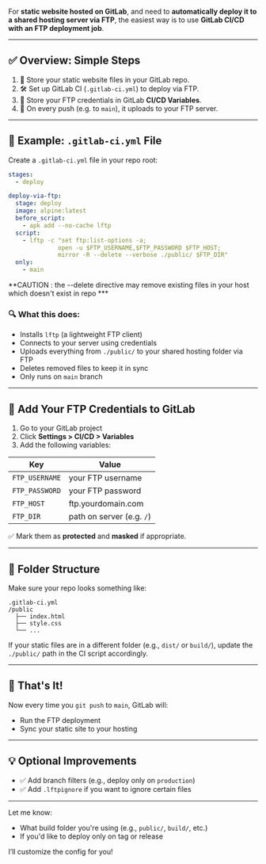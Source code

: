 For **static website hosted on GitLab**, and need to **automatically deploy it to a shared hosting server via FTP**,
the easiest way is to use **GitLab CI/CD with an FTP deployment job**.

---

## ✅ Overview: Simple Steps

1. 📁 Store your static website files in your GitLab repo.
2. 🛠️ Set up GitLab CI (`.gitlab-ci.yml`) to deploy via FTP.
3. 🔐 Store your FTP credentials in GitLab **CI/CD Variables**.
4. 🚀 On every push (e.g. to `main`), it uploads to your FTP server.

---

## 🧱 Example: `.gitlab-ci.yml` File

Create a `.gitlab-ci.yml` file in your repo root:

```yaml
stages:
  - deploy

deploy-via-ftp:
  stage: deploy
  image: alpine:latest
  before_script:
    - apk add --no-cache lftp
  script:
    - lftp -c "set ftp:list-options -a;
              open -u $FTP_USERNAME,$FTP_PASSWORD $FTP_HOST;
              mirror -R --delete --verbose ./public/ $FTP_DIR"
  only:
    - main
```
**CAUTION : the --delete directive may remove existing files in your host which doesn't exist in repo ***

### 🔍 What this does:

* Installs `lftp` (a lightweight FTP client)
* Connects to your server using credentials
* Uploads everything from `./public/` to your shared hosting folder via FTP
* Deletes removed files to keep it in sync
* Only runs on `main` branch

---

## 🔐 Add Your FTP Credentials to GitLab

1. Go to your GitLab project
2. Click **Settings > CI/CD > Variables**
3. Add the following variables:

| Key            | Value                     |
| -------------- | ------------------------- |
| `FTP_USERNAME` | your FTP username         |
| `FTP_PASSWORD` | your FTP password         |
| `FTP_HOST`     | ftp.yourdomain.com        |
| `FTP_DIR`      | path on server (e.g. `/`) |

✅ Mark them as **protected** and **masked** if appropriate.

---

## 🧪 Folder Structure

Make sure your repo looks something like:

```
.gitlab-ci.yml
/public
  ├── index.html
  ├── style.css
  └── ...
```

If your static files are in a different folder (e.g., `dist/` or `build/`), update the `./public/` path in the CI script accordingly.

---

## 🎉 That's It!

Now every time you `git push` to `main`, GitLab will:

* Run the FTP deployment
* Sync your static site to your hosting

---

## 💡 Optional Improvements

* ✅ Add branch filters (e.g., deploy only on `production`)
* ✅ Add `.lftpignore` if you want to ignore certain files

---

Let me know:

* What build folder you're using (e.g., `public/`, `build/`, etc.)
* If you'd like to deploy only on tag or release

I’ll customize the config for you!
